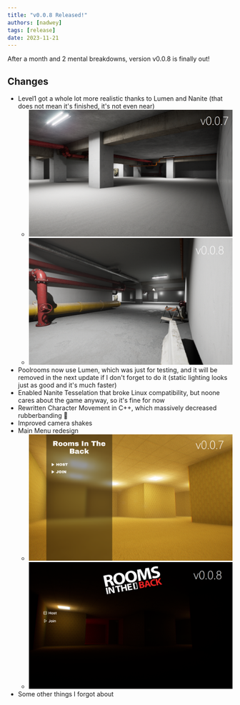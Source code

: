 ```yaml
---
title: "v0.0.8 Released!"
authors: [nadwey]
tags: [release]
date: 2023-11-21
---
```


After a month and 2 mental breakdowns, version v0.0.8 is finally out!

## Changes

- Level1 got a whole lot more realistic thanks to Lumen and Nanite (that does not mean it's finished, it's not even near)
    - ![Level 1 in v0.0.7](./img/level1-before.png)
    - ![Level 1 in v0.0.8](./img/level1-after.png)
- Poolrooms now use Lumen, which was just for testing, and it will be removed in the next update if I don't forget to do it (static lighting looks just as good and it's much faster)
- Enabled Nanite Tesselation that broke Linux compatibility, but noone cares about the game anyway, so it's fine for now
- Rewritten Character Movement in C++, which massively decreased rubberbanding :eyes:
- Improved camera shakes
- Main Menu redesign
    - ![Main Menu in v0.0.7](./img/mainmenu-before.png)
    - ![Main Menu in v0.0.8](./img/mainmenu-after.png)
- Some other things I forgot about